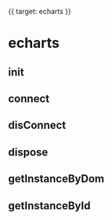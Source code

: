 {{ target: echarts }}
# echarts

## init

## connect

## disConnect

## dispose

## getInstanceByDom

## getInstanceById